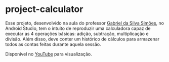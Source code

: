 # project-calculator

Esse projeto, desenvolvido na aula do professor <a href="https://www.escavador.com/sobre/5291819/gabriel-da-silva-simoes" target="_blank">Gabriel da Silva Simões</a>, no Android Studio, tem o intuito de reproduzir uma calculadora capaz de executar as 4 operações básicas: adição, subtração, multiplicação e divisão. Além disso, deve conter um histórico de cálculos para armazenar todos as contas feitas durante aquela sessão.

Disponível no <a href="https://youtu.be/2hR3ba3UmXQ" target="_blank">YouTube</a> para visualização.
